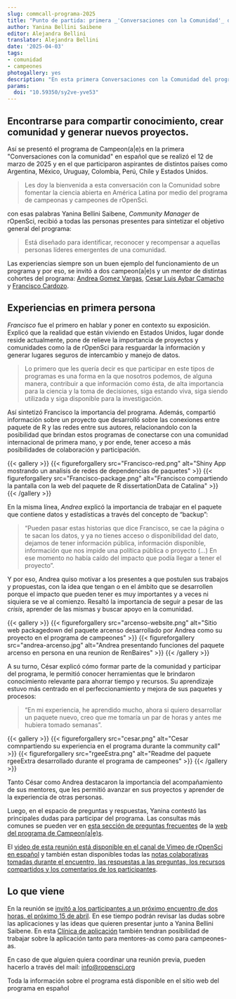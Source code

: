 ```yaml
---
slug: commcall-programa-2025
title: "Punto de partida: primera _'Conversaciones con la Comunidad'_ del programa de Campeon(a|e)s en español"
author: Yanina Bellini Saibene
editor: Alejandra Bellini
translator: Alejandra Bellini
date: '2025-04-03'
tags:
- comunidad
- campeones
photogallery: yes
description: "En esta primera Conversaciones con la Comunidad del programa de Campeon(a|e)s en español, compartimos las experiencias de participantes latinoamericanos del programa."
params:
  doi: "10.59350/sy2ve-yve53"
---
```


## Encontrarse para compartir conocimiento, crear comunidad y generar nuevos proyectos. 

Así se presentó el programa de Campeon(a|e)s en la primera "Conversaciones con la comunidad" en español que se realizó el 12 de marzo de 2025 y en el que participaron aspirantes de distintos países como Argentina, México, Uruguay, Colombia, Perú, Chile y Estados Unidos.

> Les doy la bienvenida a esta conversación con la Comunidad sobre fomentar la ciencia abierta en América Latina por medio del programa de campeonas y campeones de rOpenSci.

con esas palabras Yanina Bellini Saibene, _Community Manager_ de rOpenSci, recibió a todas las personas presentes para sintetizar el objetivo general del programa: 

> Está diseñado para identificar, reconocer y recompensar a aquellas personas líderes emergentes de una comunidad.

Las experiencias siempre son un buen ejemplo del funcionamiento de un programa y por eso, se invitó a dos campeon(a|e)s y un mentor de distintas cohortes del programa: [Andrea Gomez Vargas](/es/author/andrea-gomez-vargas/), [Cesar Luis Aybar Camacho](/es/author/cesar-luis-aybar-camacho/) y [Francisco Cardozo](/es/author/francisco-cardozo/).

## Experiencias en primera persona

_Francisco_ fue el primero en hablar y poner en contexto su exposición. Explicó que la realidad que están viviendo en Estados Unidos, lugar donde reside actualmente, pone de relieve la importancia de proyectos y comunidades como la de rOpenSci para resguardar la información y generar lugares seguros de intercambio y manejo de datos.

> Lo primero que les quería decir es que participar en este tipos de programas es una forma en la que nosotros podemos, de alguna manera, contribuir a que información como ésta, de alta importancia para la ciencia y la toma de decisiones, siga estando viva, siga siendo utilizada y siga disponible para la investigación.

Así sintetizó Francisco la importancia del programa. Además, compartió información sobre un proyecto que desarrolló sobre las conexiones entre paquete de R y las redes entre sus autores, relacionandolo con la posibilidad que brindan estos programas de conectarse con una comunidad internacional de primera mano, y por ende, tener acceso a más posibilidades de colaboración y participación.

{{< gallery >}}
{{< figureforgallery src="Francisco-red.png" alt="Shiny App mostrando un analisis de redes de dependencias de paquetes" >}}
{{< figureforgallery src="Francisco-package.png" alt="Francisco compartiendo la pantalla con la web del paquete de R dissertationData de Catalina" >}}
{{< /gallery >}}

En la misma línea, _Andrea_ explicó la importancia de trabajar en el paquete que contiene datos y estadísticas a través del concepto de “backup”: 

> “Pueden pasar estas historias que dice Francisco, se cae la página o te sacan los datos, y ya no tienes acceso o disponibilidad del dato, dejamos de tener información pública, información disponible, información que nos impide una política pública o proyecto (…) En ese momento no había caído del impacto que podía llegar a tener el proyecto”.

Y por eso, Andrea quiso motivar a los presentes a que postulen sus trabajos y propuestas, con la idea que tengan o en el ámbito que se desarrollen porque el impacto que pueden tener es muy importantes y a veces ni siquiera se ve al comienzo. Resaltó la importancia de seguir a pesar de las _crisis_, aprender de las mismas y buscar apoyo en la comunidad.

{{< gallery >}}
{{< figureforgallery src="arcenso-website.png" alt="Sitio web packagedown del paquete arcenso desarrollado por Andrea como su proyecto en el programa de campeones" >}}
{{< figureforgallery src="andrea-arcenso.jpg" alt="Andrea presentando funciones del paquete arcenso en persona en una reunion de RenBaires" >}}
{{< /gallery >}}

A su turno, César explicó cómo formar parte de la comunidad y participar del programa, le permitió conocer herramientas que le brindaron conocimiento relevante para ahorrar tiempo y recursos. Su aprendizaje estuvo más centrado en el perfeccionamiento y mejora de sus paquetes y procesos: 

> “En mi experiencia, he aprendido mucho, ahora si quiero desarrollar un paquete nuevo, creo que me tomaría un par de horas y antes me hubiera tomado semanas”.

{{< gallery >}}
{{< figureforgallery src="cesar.png" alt="Cesar comnpartiendo su experiencia en el programa durante la community call" >}}
{{< figureforgallery src="rgeeEstra.png" alt="Readme del paquete rgeeExtra desarrollado durante el programa de campeones" >}}
{{< /gallery >}}

Tanto César como Andrea destacaron la importancia del acompañamiento de sus mentores, que les permitió avanzar en sus proyectos y aprender de la experiencia de otras personas.

Luego, en el espacio de preguntas y respuestas, Yanina contestó las principales dudas para participar del programa. Las consultas más comunes se pueden ver en [esta sección de preguntas frecuentes](https://ropenscilabs.github.io/ChampionsProgram/resources/faq.html) de la [web del programa de Campeon(a|e)s](). 
 
El [video de esta reunión está disponible en el canal de Vimeo de rOpenSci en español]() y también estan disponibles todas las [notas colaborativas tomadas durante el encuentro, las respuestas a las preguntas, los recursos compartidos y los comentarios de los participantes](https://ropenscilabs.github.io/ChampionsProgram/).
 
## Lo que viene

En la reunión se [invitó a los participantes a un próximo encuentro de dos horas, el próximo 15 de abril](/events/clinica-champions-2025-04/). En ese tiempo podrán revisar las dudas sobre las aplicaciones y las ideas que quieren presentar junto a Yanina Bellini Saibene. En esta [Clínica de aplicación](/events/clinica-champions-2025-04/) también tendran posibilidad de trabajar sobre la aplicación tanto para mentores-as como para campeones-as. 

En caso de que alguien quiera coordinar una reunión previa, pueden hacerlo a través del mail: info@ropensci.org

Toda la información sobre el programa está disponible en el sitio web del programa en español

